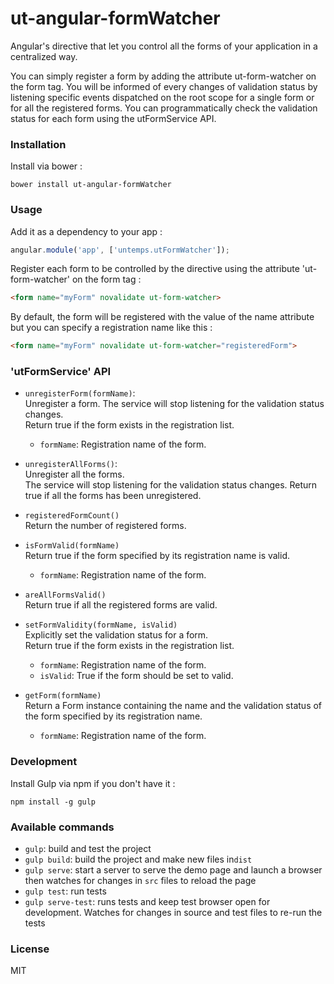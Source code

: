 # ut-angular-formWatcher

Angular's directive that let you control all the forms of your application in a centralized way.

You can simply register a form by adding the attribute ut-form-watcher on the form tag.
You will be informed of every changes of validation status by listening specific events dispatched on the root scope for a single form or for all the registered forms.
You can programmatically check the validation status for each form using the utFormService API.

### Installation

Install via bower :

```shell
bower install ut-angular-formWatcher
```

### Usage

Add it as a dependency to your app :

```javascript
angular.module('app', ['untemps.utFormWatcher']);
```

Register each form to be controlled by the directive using the attribute 'ut-form-watcher' on the form tag :

```html
<form name="myForm" novalidate ut-form-watcher>
```

By default, the form will be registered with the value of the name attribute but you can specify a registration name like this :

```html
<form name="myForm" novalidate ut-form-watcher="registeredForm">
```

### 'utFormService' API

* `unregisterForm(formName)`:  
Unregister a form. The service will stop listening for the validation status changes.  
Return true if the form exists in the registration list.
    * `formName`: Registration name of the form.



* `unregisterAllForms()`:  
Unregister all the forms.  
The service will stop listening for the validation status changes.
Return true if all the forms has been unregistered.



* `registeredFormCount()`  
Return the number of registered forms.



* `isFormValid(formName)`  
Return true if the form specified by its registration name is valid.
    * `formName`: Registration name of the form.



* `areAllFormsValid()`  
Return true if all the registered forms are valid.



* `setFormValidity(formName, isValid)`  
Explicitly set the validation status for a form.  
Return true if the form exists in the registration list.
    * `formName`: Registration name of the form.
    * `isValid`: True if the form should be set to valid.



* `getForm(formName)`  
Return a Form instance containing the name and the validation status of the form specified by its registration name.  
    * `formName`: Registration name of the form.

### Development

Install Gulp via npm if you don't have it :

```shell
npm install -g gulp
```

### Available commands

* `gulp`: build and test the project
* `gulp build`: build the project and make new files in`dist`
* `gulp serve`: start a server to serve the demo page and launch a browser then watches for changes in `src` files to reload the page
* `gulp test`: run tests
* `gulp serve-test`: runs tests and keep test browser open for development. Watches for changes in source and test files to re-run the tests

### License
MIT